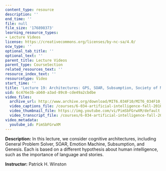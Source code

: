 ```yaml
---
content_type: resource
description: ''
end_time: ''
file: null
file_size: '176898373'
learning_resource_types:
- Lecture Videos
license: https://creativecommons.org/licenses/by-nc-sa/4.0/
ocw_type: ''
optional_tab_title: ''
optional_text: ''
parent_title: Lecture Videos
parent_type: CourseSection
related_resources_text: ''
resource_index_text: ''
resourcetype: Video
start_time: ''
title: 'Lecture 19: Architectures: GPS, SOAR, Subsumption, Society of Mind'
uid: 6c476e3b-ab60-a3ad-89c0-cde49a2cbdbe
video_files:
  archive_url: http://www.archive.org/download/MIT6.034F10/MIT6_034F10_lec19_300k.mp4
  video_captions_file: /courses/6-034-artificial-intelligence-fall-2010/d8ce003d5df45f9587e6978a42043bb4_PimSbFGrwXM.vtt
  video_thumbnail_file: https://img.youtube.com/vi/PimSbFGrwXM/default.jpg
  video_transcript_file: /courses/6-034-artificial-intelligence-fall-2010/ad66d2f09b3bc313458cf50d41459314_PimSbFGrwXM.pdf
video_metadata:
  youtube_id: PimSbFGrwXM
---
```


**Description:** In this lecture, we consider cognitive architectures, including General Problem Solver, SOAR, Emotion Machine, Subsumption, and Genesis. Each is based on a different hypothesis about human intelligence, such as the importance of language and stories.

**Instructor:** Patrick H. Winston

